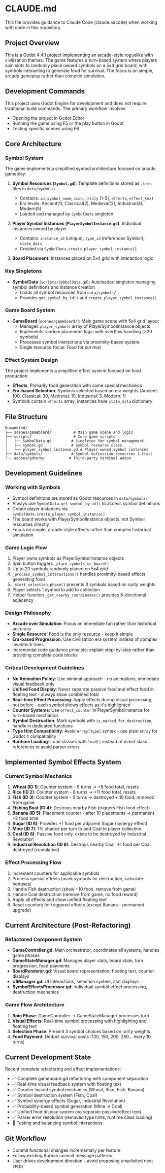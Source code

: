 # CLAUDE.md

This file provides guidance to Claude Code (claude.ai/code) when working with code in this repository.

## Project Overview
This is a Godot 4.4.1 project implementing an arcade-style roguelike with civilization themes. The game features a turn-based system where players spin slots to randomly place owned symbols on a 5x4 grid board, with symbols interacting to generate food for survival. The focus is on simple, arcade gameplay rather than complex simulation.

## Development Commands
This project uses Godot Engine for development and does not require traditional build commands. The primary workflow involves:
- Opening the project in Godot Editor
- Running the game using F5 or the play button in Godot
- Testing specific scenes using F6

## Core Architecture

### Symbol System
The game implements a simplified symbol architecture focused on arcade gameplay:

1. **Symbol Resources (`Symbol.gd`)**: Template definitions stored as `.tres` files in `data/symbols/`
   - Contains: `id`, `symbol_name`, `icon`, `rarity` (1-5), `effects`, `effect_text`
   - Era levels: Ancient(1), Classical(2), Medieval(3), Industrial(4), Modern(5)
   - Loaded and managed by `SymbolData` singleton

2. **Player Symbol Instances (`PlayerSymbolInstance.gd`)**: Individual instances owned by player
   - Contains: `instance_id` (unique), `type_id` (references Symbol), `state_data`
   - Created via `SymbolData.create_player_symbol_instance()`

3. **Board Placement**: Instances placed on 5x4 grid with interaction logic

### Key Singletons
- **SymbolData** (`scripts/SymbolData.gd`): Autoloaded singleton managing symbol definitions and instance creation
  - Loads all symbol resources from `data/symbols/`
  - Provides `get_symbol_by_id()` and `create_player_symbol_instance()`

### Game Board System
- **GameBoard** (`scenes/gameboard/`): Main game scene with 5x4 grid layout
  - Manages `player_symbols` array of PlayerSymbolInstance objects
  - Implements random placement logic with overflow handling (>20 symbols)
  - Processes symbol interactions via proximity-based system
  - Single resource focus: Food for survival

### Effect System Design
The project implements a simplified effect system focused on food production:
- **Effects**: Primarily food generation with some special mechanics
- **Era-based Selection**: Symbols selected based on era weights (Ancient: 100, Classical: 30, Medieval: 10, Industrial: 3, Modern: 1)
- Symbols contain `effects` array; instances have `state_data` dictionary

## File Structure
```
humankind/
├── scenes/gameboard/          # Main game scene and logic
├── scripts/                   # Core game scripts
│   ├── SymbolData.gd         # Singleton for symbol management
│   ├── symbol.gd             # Symbol resource class
│   └── player_symbol_instance.gd # Player-owned symbol instances
├── data/symbols/             # Symbol definition resources (.tres)
└── addons/gdterm/           # Third-party terminal addon
```

## Development Guidelines

### Working with Symbols
- Symbol definitions are stored as Godot resources in `data/symbols/`
- Always use `SymbolData.get_symbol_by_id()` to access symbol definitions
- Create player instances via `SymbolData.create_player_symbol_instance()`
- The board works with PlayerSymbolInstance objects, not Symbol resources directly
- Focus on simple, arcade-style effects rather than complex historical simulation

### Game Logic Flow
1. Player owns symbols as PlayerSymbolInstance objects
2. Spin button triggers `_place_symbols_on_board()` 
3. Up to 20 symbols randomly placed on 5x4 grid
4. `_process_symbol_interactions()` handles proximity-based effects generating food
5. `_start_selection_phase()` presents 3 symbols based on rarity weights
6. Player selects 1 symbol to add to collection
7. Helper function `_get_nearby_coordinates()` provides 8-directional adjacency

### Design Philosophy  
- **Arcade over Simulation**: Focus on immediate fun rather than historical accuracy
- **Single Resource**: Food is the only resource - keep it simple
- **Era-based Progression**: Use civilization era system instead of complex level/tech trees
- Incremental code guidance principle: explain step-by-step rather than providing complete code blocks

### Critical Development Guidelines
- **No Animation Policy**: Use minimal approach - no animations, immediate visual feedback only
- **Unified Food Display**: Never separate passive food and effect food in floating text - always show combined total
- **Real-time Effect Processing**: Apply effects during visual processing, not before - each symbol shows effects as it's highlighted
- **Counter Systems**: Use `effect_counter` in PlayerSymbolInstance for turn-based mechanics
- **Symbol Destruction**: Mark symbols with `is_marked_for_destruction`, handle in dedicated functions
- **Type Hint Compatibility**: Avoid `Array[Type]` syntax - use plain `Array` for Godot 4 compatibility
- **Runtime Loading**: Load classes with `load()` instead of direct class references to avoid parser errors

## Implemented Symbol Effects System

### Current Symbol Mechanics
1. **Wheat (ID 1)**: Counter system - 6 turns → +8 food total, resets
2. **Rice (ID 2)**: Counter system - 8 turns → +11 food total, resets  
3. **Fish (ID 3)**: Counter system - 5 turns → destroyed + 10 food, removed from game
4. **Fishing Boat (ID 4)**: Destroys nearby Fish (triggers Fish food effect)
5. **Banana (ID 5)**: Placement counter - after 10 placements → permanent +2 food total
6. **Sugar (ID 6)**: Provides +1 food per adjacent Sugar (synergy effect)
7. **Mine (ID 7)**: 1% chance per turn to add Coal to player collection
8. **Coal (ID 8)**: Passive food only, exists to be destroyed by Industrial Revolution
9. **Industrial Revolution (ID 9)**: Destroys nearby Coal, +1 food per Coal destroyed (cumulative)

### Effect Processing Flow
1. Increment counters for applicable symbols
2. Process special effects (mark symbols for destruction, calculate bonuses)
3. Handle Fish destruction (show +10 food, remove from game)
4. Handle Coal destruction (remove from game, no food reward)
5. Apply all effects and show unified floating text
6. Reset counters for triggered effects (except Banana - permanent upgrade)

## Current Architecture (Post-Refactoring)

### Refactored Component System
- **GameController.gd**: Main orchestrator, coordinates all systems, handles game phases
- **GameStateManager.gd**: Manages player stats, board state, turn progression, food payments
- **BoardRenderer.gd**: Visual board representation, floating text, counter displays
- **UIManager.gd**: UI interactions, selection system, stat displays
- **SymbolEffectsProcessor.gd**: Individual symbol effect processing, destruction mechanics

### Game Flow Architecture
1. **Spin Phase**: GameController → GameStateManager processes turn
2. **Visual Effects**: Real-time symbol processing with highlighting and floating text
3. **Selection Phase**: Present 3 symbol choices based on rarity weights
4. **Food Payment**: Deduct survival costs (100, 150, 200, 250... every 10 turns)

## Current Development State
Recent complete refactoring and effect implementations:
- ✅ Complete gameboard.gd refactoring with component separation
- ✅ Real-time visual feedback system with floating text
- ✅ Counter-based symbol mechanics (Wheat, Rice, Fish, Banana)
- ✅ Symbol destruction system (Fish, Coal)
- ✅ Symbol synergy effects (Sugar, Industrial Revolution)
- ✅ Probability-based symbol generation (Mine → Coal)
- ✅ Unified food display system (no separate passive/effect text)
- ✅ Parser error resolution (removed type hints, runtime class loading)
- 🔄 Testing and balancing symbol interactions

## Git Workflow
- Commit functional changes incrementally per feature
- Follow existing Korean commit message patterns
- User drives development direction - avoid proposing unsolicited next steps